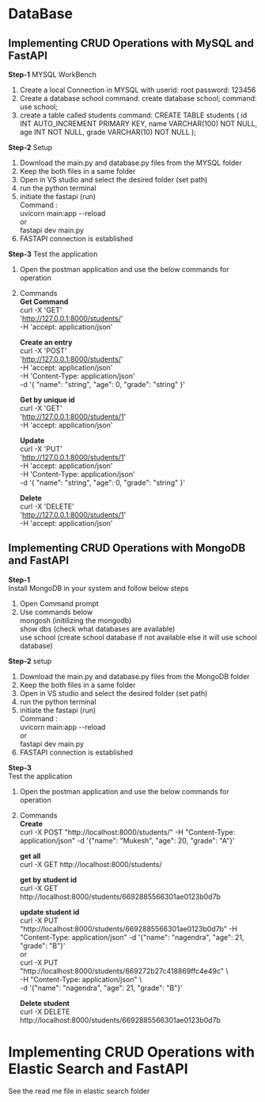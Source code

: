 # DataBase
## Implementing CRUD Operations with MySQL and FastAPI

**Step-1**
MYSQL WorkBench
1. Create a local Connection in MYSQL with
   userid: root
   password: 123456
2. Create a database school
   command: create database school;
   command: use school;
3. create a table called students
   command:
   CREATE TABLE students (
    id INT AUTO_INCREMENT PRIMARY KEY,
    name VARCHAR(100) NOT NULL,
    age INT NOT NULL,
    grade VARCHAR(10) NOT NULL
    );


**Step-2** Setup
1. Download the main.py and database.py files from the MYSQL folder
2. Keep the both files in a same folder
3. Open in VS studio and select the desired folder (set path)
4. run the python terminal
5. initiate the fastapi (run)  
   Command :  
   uvicorn main:app --reload  
   or  
   fastapi dev main.py
6. FASTAPI connection is established

**Step-3**
Test the application
1. Open the postman application and use the below commands for operation
2. Commands  
   **Get Command**  
    curl -X 'GET' \
      'http://127.0.0.1:8000/students/' \
      -H 'accept: application/json'

    **Create an entry**  
    curl -X 'POST' \
      'http://127.0.0.1:8000/students/' \
      -H 'accept: application/json' \
      -H 'Content-Type: application/json' \
      -d '{
      "name": "string",
      "age": 0,
      "grade": "string"
    }'
    
    **Get by unique id**  
    curl -X 'GET' \
      'http://127.0.0.1:8000/students/1' \
      -H 'accept: application/json'
    
    **Update**  
    curl -X 'PUT' \
      'http://127.0.0.1:8000/students/1' \
      -H 'accept: application/json' \
      -H 'Content-Type: application/json' \
      -d '{
      "name": "string",
      "age": 0,
      "grade": "string"
    }'
    
    **Delete**  
    curl -X 'DELETE' \
      'http://127.0.0.1:8000/students/1' \
      -H 'accept: application/json'


## Implementing CRUD Operations with MongoDB and FastAPI  

**Step-1**  
Install MongoDB in your system and follow below steps  
1. Open Command prompt
2. Use commands below    
   mongosh (initilizing the mongodb)  
   show dbs (check what databases are available)  
   use school (create school database if not available else it will use school database)   

**Step-2**  setup
1. Download the main.py and database.py files from the MongoDB folder
2. Keep the both files in a same folder
3. Open in VS studio and select the desired folder (set path)
4. run the python terminal
5. initiate the fastapi (run)  
   Command :  
   uvicorn main:app --reload  
   or  
   fastapi dev main.py
6. FASTAPI connection is established

**Step-3**  
Test the application
1. Open the postman application and use the below commands for operation
2. Commands  
   **Create**     
   curl -X POST "http://localhost:8000/students/" -H "Content-Type: application/json" -d '{"name": "Mukesh", "age": 20, "grade": "A"}'

   **get all**  
   curl -X GET http://localhost:8000/students/
   
   **get by student id**    
   curl -X GET http://localhost:8000/students/6692885566301ae0123b0d7b

   **update student id**     
   curl -X PUT "http://localhost:8000/students/6692885566301ae0123b0d7b" -H "Content-Type: application/json" -d '{"name": "nagendra", "age": 21, "grade": "B"}'  
   or  
   curl -X PUT "http://localhost:8000/students/669272b27c418869ffc4e49c" \  
   -H "Content-Type: application/json" \  
   -d '{"name": "nagendra", "age": 21, "grade": "B"}'  

   **Delete student**     
   curl -X DELETE http://localhost:8000/students/6692885566301ae0123b0d7b


# Implementing CRUD Operations with Elastic Search and FastAPI
   
See the read me file in elastic search folder

























